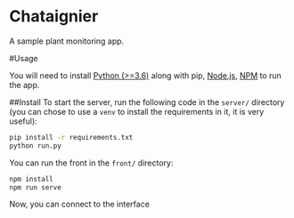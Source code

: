 # Chataignier

A sample plant monitoring app.

#Usage

You will need to install [Python (>=3.6)](https://www.python.org/) along with pip, [Node.js](https://nodejs.org), 
[NPM](https://www.npmjs.com/) to run the app.

##Install
To start the server, run the following code in the `server/` directory (you can chose to use a `venv` to install the requirements
 in it, it is very useful):
```bash
pip install -r requirements.txt
python run.py
```
You can run the front in the `front/` directory:
```bash
npm install
npm run serve
```

Now, you can connect to the interface 